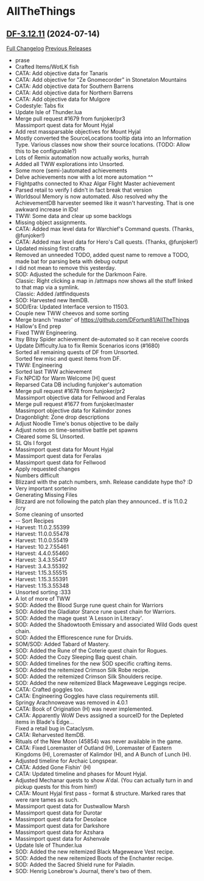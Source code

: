 # AllTheThings

## [DF-3.12.11](https://github.com/DFortun81/AllTheThings/tree/DF-3.12.11) (2024-07-14)
[Full Changelog](https://github.com/DFortun81/AllTheThings/compare/DF-3.12.10...DF-3.12.11) [Previous Releases](https://github.com/DFortun81/AllTheThings/releases)

- prase  
- Crafted Items/WotLK fish  
- CATA: Add objective data for Tanaris  
- CATA: Add objective for "Ze Gnomecorder" in Stonetalon Mountains  
- CATA: Add objective data for Southern Barrens  
- CATA: Add objective data for Northern Barrens  
- CATA: Add objective data for Mulgore  
- Codestyle: Tabs fix  
- Update Isle of Thunder.lua  
- Merge pull request #1679 from funjoker/pr3  
    Massimport quest data for Mount Hyjal  
- Add rest massparsable objectives for Mount Hyjal  
- Mostly converted the SourceLocations tooltip data into an Information Type. Various classes now show their source locations. (TODO: Allow this to be configurable?)  
- Lots of Remix automation now actually works, hurrah  
- Added all TWW explorations into Unsorted.  
- Some more (semi-)automated achievements  
- Delve achievements now with a lot more automation ^^  
- Flightpaths connected to Khaz Algar Flight Master achievement  
- Parsed retail to verify I didn't in fact break that version  
- Worldsoul Memory is now automated. Also resolved why the AchievementDB harvester seemed like it wasn't harvesting. That is one awkward increase in IDs!  
- TWW: Some data and clear up some backlogs  
- Missing object assignments.  
- CATA: Added max level data for Warchief's Command quests. (Thanks, @funjoker!)  
- CATA: Added max level data for Hero's Call quests. (Thanks, @funjoker!)  
- Updated missing first crafts  
- Removed an unneeded TODO, added quest name to remove a TODO, made bat for parsing beta with debug output  
- I did not mean to remove this yesterday.  
- SOD: Adjusted the schedule for the Darkmoon Faire.  
    Classic: Right clicking a map in /attmaps now shows all the stuff linked to that map via a symlink.  
    Classic: Added /attfindquests  
- SOD: Harvested new ItemDB.  
- SOD/Era: Updated Interface version to 11503.  
- Couple new TWW cheevos and some sorting  
- Merge branch 'master' of https://github.com/DFortun81/AllTheThings  
- Hallow's End prep  
- Fixed TWW Engineering.  
- Itsy Bitsy Spider achievement de-automated so it can receive coords  
- Update Difficulty.lua to fix Remix Scenarios icons (#1680)  
- Sorted all remaining quests of DF from Unsorted.  
    Sorted few misc and quest items from DF.  
- TWW: Engineering  
- Sorted last TWW achievement  
- Fix NPCID for Warm Welcome [H] quest  
- Reparsed Cata DB including funjoker's automation  
- Merge pull request #1678 from funjoker/pr2  
    Massimport objective data for Fellwood and Feralas  
- Merge pull request #1677 from funjoker/master  
    Massimport objective data for Kalimdor zones  
- Dragonblight: Zone drop descriptions  
- Adjust Noodle Time's bonus objective to be daily  
- Adjust notes on time-sensitive battle pet spawns  
- Cleared some SL Unsorted.  
- SL QIs I forgot  
- Massimport quest data for Mount Hyjal  
- Massimport quest data for Feralas  
- Massimport quest data for Fellwood  
- Apply requested changes  
- Numbers difficult  
- Blizzard with the patch numbers, smh. Release candidate hype tho? :D  
- Very important sorterino  
- Generating Missing Files  
- Blizzard are not following the patch plan they announced.. tf is 11.0.2 /cry  
- Some cleaning of unsorted  
- -- Sort Recipes  
- Harvest: 11.0.2.55399  
- Harvest: 11.0.0.55478  
- Harvest: 11.0.0.55419  
- Harvest: 10.2.7.55461  
- Harvest: 4.4.0.55460  
- Harvest: 3.4.3.55417  
- Harvest: 3.4.3.55392  
- Harvest: 1.15.3.55515  
- Harvest: 1.15.3.55391  
- Harvest: 1.15.3.55348  
- Unsorted sorting :333  
- A lot of more of TWW  
- SOD: Added the Blood Surge rune quest chain for Warriors  
- SOD: Added the Gladiator Stance rune quest chain for Warriors.  
- SOD: Added the mage quest 'A Lesson in Literacy'.  
- SOD: Added the Shadowtooth Emissary and associated Wild Gods quest chain.  
- SOD: Added the Efflorescence rune for Druids.  
- SOM/SOD: Added Tabard of Mastery.  
- SOD: Added the Rune of the Coterie quest chain for Rogues.  
- SOD: Added the Cozy Sleeping Bag quest chain.  
- SOD: Added timelines for the new SOD specific crafting items.  
- SOD: Added the reitemized Crimson Silk Robe recipe.  
- SOD: Added the reitemized Crimson Silk Shoulders recipe.  
- SOD: Added the new reitemized Black Mageweave Leggings recipe.  
- CATA: Crafted goggles too.  
- CATA: Engineering Goggles have class requirements still.  
- Springy Arachnoweave was removed in 4.0.1  
- CATA: Book of Origination (H) was never implemented.  
- CATA: Apparently WoW Devs assigned a sourceID for the Depleted items in Blade's Edge...  
    Fixed a retail bug in Cataclysm.  
- CATA: Reharvested ItemDB.  
- Rituals of the New Moon (45854) was never available in the game.  
- CATA: Fixed Loremaster of Outland (H), Loremaster of Eastern Kingdoms (H), Loremaster of Kalimdor (H), and A Bunch of Lunch (H).  
- Adjusted timeline for Archaic Longspear.  
- CATA: Added Gone Fishin' (H)  
- CATA: Updated timeline and phases for Mount Hyjal.  
- Adjusted Mechanar quests to show A'dal. (You can actually turn in and pickup quests for this from him!)  
- CATA: Mount Hyjal first pass - format & structure. Marked rares that were rare tames as such.  
- Massimport quest data for Dustwallow Marsh  
- Massimport quest data for Durotar  
- Massimport quest data for Desolace  
- Massimport quest data for Darkshore  
- Massimport quest data for Azshara  
- Massimport quest data for Ashenvale  
- Update Isle of Thunder.lua  
- SOD: Added the new reitemized Black Mageweave Vest recipe.  
- SOD: Added the new reitemized Boots of the Enchanter recipe.  
- SOD: Added the Sacred Shield rune for Paladin.  
- SOD: Henrig Lonebrow's Journal, there's two of them.  
